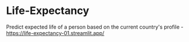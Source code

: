 # Life-Expectancy
Predict expected life of a person based on the current country's profile - https://life-expectancy-01.streamlit.app/
